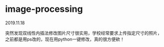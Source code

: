 # image-processing

2019.11.18

突然发现双线性内插法修改图片尺寸很实用，学校经常要求上传指定尺寸的照片，之前都是用ps改的，现在用python一键修改，真的很方便欸！
